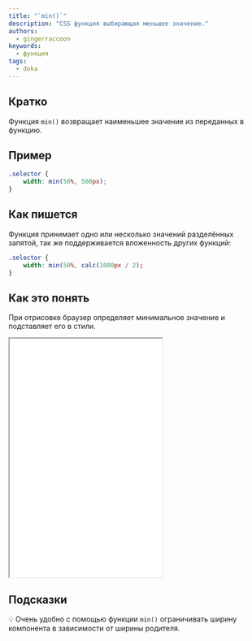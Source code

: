 ```yaml
---
title: "`min()`"
description: "CSS функция выбирающая меньшее значение."
authors:
  - gingerraccoon
keywords:
  - функция
tags:
  - doka
---
```


## Кратко

Функция `min()` возвращает наименьшее значение из переданных в функцию.

## Пример

```css
.selector {
	width: min(50%, 500px);
}
```

## Как пишется

Функция принимает одно или несколько значений разделённых запятой, так же поддерживается вложенность других функций:

```css
.selector {
	width: min(50%, calc(1000px / 2);
}
```

## Как это понять

При отрисовке браузер определяет минимальное значение и подставляет его в стили.

<iframe title="Адаптивный tab-size" src="demos/view/index.html" height="470"></iframe>

## Подсказки

<aside>

  💡 Очень удобно с помощью функции `min()` ограничивать ширину компонента в зависимости от ширины родителя.

</aside>
